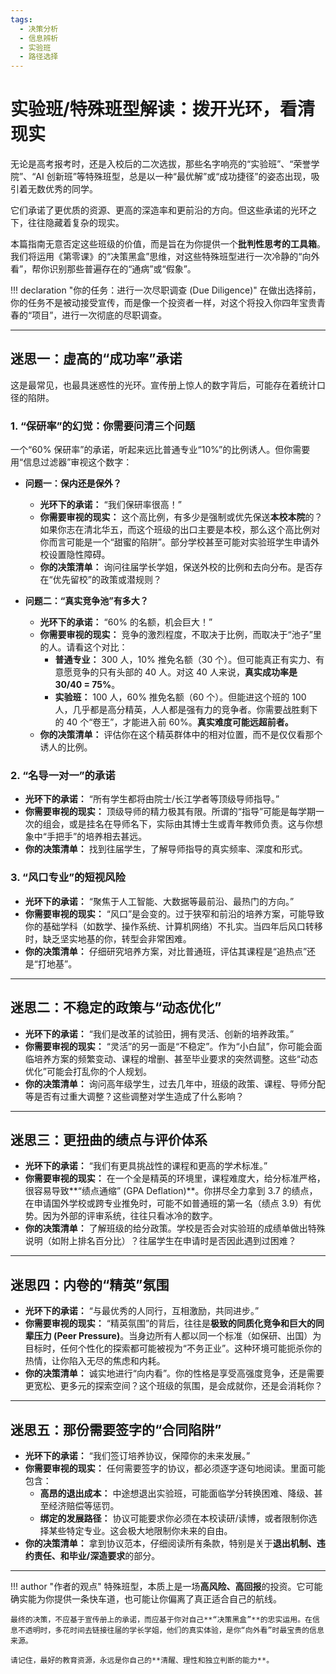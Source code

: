 ```yaml
---
tags:
  - 决策分析
  - 信息辨析
  - 实验班
  - 路径选择
---
```


# 实验班/特殊班型解读：拨开光环，看清现实

无论是高考报考时，还是入校后的二次选拔，那些名字响亮的“实验班”、“荣誉学院”、“AI 创新班”等特殊班型，总是以一种“最优解”或“成功捷径”的姿态出现，吸引着无数优秀的同学。

它们承诺了更优质的资源、更高的深造率和更前沿的方向。但这些承诺的光环之下，往往隐藏着复杂的现实。

本篇指南无意否定这些班级的价值，而是旨在为你提供一个**批判性思考的工具箱**。我们将运用《第零课》的“决策黑盒”思维，对这些特殊班型进行一次冷静的“向外看”，帮你识别那些普遍存在的“通病”或“假象”。

!!! declaration "你的任务：进行一次尽职调查 (Due Diligence)"
    在做出选择前，你的任务不是被动接受宣传，而是像一个投资者一样，对这个将投入你四年宝贵青春的“项目”，进行一次彻底的尽职调查。

---

## 迷思一：虚高的“成功率”承诺

这是最常见，也最具迷惑性的光环。宣传册上惊人的数字背后，可能存在着统计口径的陷阱。

### 1. “保研率”的幻觉：你需要问清三个问题

一个“60% 保研率”的承诺，听起来远比普通专业“10%”的比例诱人。但你需要用“信息过滤器”审视这个数字：

*   **问题一：保内还是保外？**
    -   **光环下的承诺：** “我们保研率很高！”
    -   **你需要审视的现实：** 这个高比例，有多少是强制或优先保送**本校本院**的？如果你志在清北华五，而这个班级的出口主要是本校，那么这个高比例对你而言可能是一个“甜蜜的陷阱”。部分学校甚至可能对实验班学生申请外校设置隐性障碍。
    -   **你的决策清单：** 询问往届学长学姐，保送外校的比例和去向分布。是否存在“优先留校”的政策或潜规则？

*   **问题二：“真实竞争池”有多大？**
    -   **光环下的承诺：** “60% 的名额，机会巨大！”
    -   **你需要审视的现实：** 竞争的激烈程度，不取决于比例，而取决于“池子”里的人。请看这个对比：
        -   **普通专业：** 300 人，10% 推免名额（30 个）。但可能真正有实力、有意愿竞争的只有头部的 40 人。对这 40 人来说，**真实成功率是 30/40 = 75%**。
        -   **实验班：** 100 人，60% 推免名额（60 个）。但能进这个班的 100 人，几乎都是高分精英，人人都是强有力的竞争者。你需要战胜剩下的 40 个“卷王”，才能进入前 60%。**真实难度可能远超前者。**
    -   **你的决策清单：** 评估你在这个精英群体中的相对位置，而不是仅仅看那个诱人的比例。

### 2. “名导一对一”的承诺

*   **光环下的承诺：** “所有学生都将由院士/长江学者等顶级导师指导。”
*   **你需要审视的现实：** 顶级导师的精力极其有限。所谓的“指导”可能是每学期一次的组会，或是挂名在导师名下，实际由其博士生或青年教师负责。这与你想象中“手把手”的培养相去甚远。
*   **你的决策清单：** 找到往届学生，了解导师指导的真实频率、深度和形式。

### 3. “风口专业”的短视风险

*   **光环下的承诺：** “聚焦于人工智能、大数据等最前沿、最热门的方向。”
*   **你需要审视的现实：** “风口”是会变的。过于狭窄和前沿的培养方案，可能导致你的基础学科（如数学、操作系统、计算机网络）不扎实。当四年后风口转移时，缺乏坚实地基的你，转型会非常困难。
*   **你的决策清单：** 仔细研究培养方案，对比普通班，评估其课程是“追热点”还是“打地基”。

---

## 迷思二：不稳定的政策与“动态优化”

*   **光环下的承诺：** “我们是改革的试验田，拥有灵活、创新的培养政策。”
*   **你需要审视的现实：** “灵活”的另一面是“不稳定”。作为“小白鼠”，你可能会面临培养方案的频繁变动、课程的增删、甚至毕业要求的突然调整。这些“动态优化”可能会打乱你的个人规划。
*   **你的决策清单：** 询问高年级学生，过去几年中，班级的政策、课程、导师分配等是否有过重大调整？这些调整对学生造成了什么影响？

---

## 迷思三：更扭曲的绩点与评价体系

*   **光环下的承诺：** “我们有更具挑战性的课程和更高的学术标准。”
*   **你需要审视的现实：** 在一个全是精英的环境里，课程难度大，给分标准严格，很容易导致**“绩点通缩” (GPA Deflation)**。你拼尽全力拿到 3.7 的绩点，在申请国外学校或跨专业推免时，可能不如普通班的第一名（绩点 3.9）有优势。因为外部的评审系统，往往只看冰冷的数字。
*   **你的决策清单：** 了解班级的给分政策。学校是否会对实验班的成绩单做出特殊说明（如附上排名百分比）？往届学生在申请时是否因此遇到过困难？

---

## 迷思四：内卷的“精英”氛围

*   **光环下的承诺：** “与最优秀的人同行，互相激励，共同进步。”
*   **你需要审视的现实：** “精英氛围”的背后，往往是**极致的同质化竞争和巨大的同辈压力 (Peer Pressure)**。当身边所有人都以同一个标准（如保研、出国）为目标时，任何个性化的探索都可能被视为“不务正业”。这种环境可能扼杀你的热情，让你陷入无尽的焦虑和内耗。
*   **你的决策清单：** 诚实地进行“向内看”。你的性格是享受高强度竞争，还是需要更宽松、更多元的探索空间？这个班级的氛围，是会成就你，还是会消耗你？

---

## 迷思五：那份需要签字的“合同陷阱”

*   **光环下的承诺：** “我们签订培养协议，保障你的未来发展。”
*   **你需要审视的现实：** 任何需要签字的协议，都必须逐字逐句地阅读。里面可能包含：
    -   **高昂的退出成本：** 中途想退出实验班，可能面临学分转换困难、降级、甚至经济赔偿等惩罚。
    -   **绑定的发展路径：** 协议可能要求你必须在本校读研/读博，或者限制你选择某些特定专业。这会极大地限制你未来的自由。
*   **你的决策清单：** 拿到协议范本，仔细阅读所有条款，特别是关于**退出机制、违约责任、和毕业/深造要求**的部分。

---

!!! author "作者的观点"
    特殊班型，本质上是一场**高风险、高回报**的投资。它可能确实能为你提供一条快车道，也可能让你偏离了真正适合自己的航线。
    
    最终的决策，不应基于宣传册上的承诺，而应基于你对自己**“决策黑盒”**的忠实运用。在信息不透明时，多花时间去链接往届的学长学姐，他们的真实体验，是你“向外看”时最宝贵的信息来源。
    
    请记住，最好的教育资源，永远是你自己的**清醒、理性和独立判断的能力**。